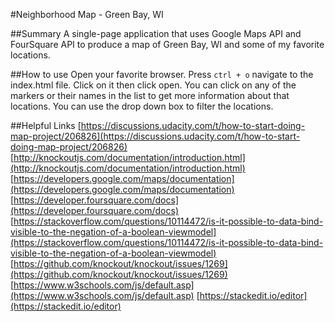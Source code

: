 #Neighborhood Map - Green Bay, WI

##Summary
A single-page application that uses Google Maps API and FourSquare API to produce a map of Green Bay, WI and some of my favorite locations.

##How to use
Open your favorite browser. Press `ctrl + o` navigate to the index.html file. Click on it then click open. You can click on any of the markers or their names in the list to get more information about that locations. You can use the drop down box to filter the locations. 

##Helpful Links
[https://discussions.udacity.com/t/how-to-start-doing-map-project/206826](https://discussions.udacity.com/t/how-to-start-doing-map-project/206826)
[http://knockoutjs.com/documentation/introduction.html](http://knockoutjs.com/documentation/introduction.html)
[https://developers.google.com/maps/documentation](https://developers.google.com/maps/documentation)
[https://developer.foursquare.com/docs](https://developer.foursquare.com/docs)
[https://stackoverflow.com/questions/10114472/is-it-possible-to-data-bind-visible-to-the-negation-of-a-boolean-viewmodel](https://stackoverflow.com/questions/10114472/is-it-possible-to-data-bind-visible-to-the-negation-of-a-boolean-viewmodel)
[https://github.com/knockout/knockout/issues/1269](https://github.com/knockout/knockout/issues/1269)
[https://www.w3schools.com/js/default.asp](https://www.w3schools.com/js/default.asp)
[https://stackedit.io/editor](https://stackedit.io/editor)
